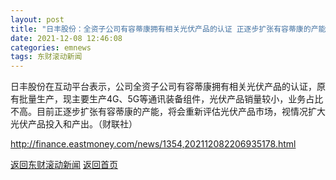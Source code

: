 ```yaml
---
layout: post
title: "日丰股份：全资子公司有容蒂康拥有相关光伏产品的认证 正逐步扩张有容蒂康的产能"
date: 2021-12-08 12:46:08
categories: emnews
tags: 东财滚动新闻
---
```


日丰股份在互动平台表示，公司全资子公司有容蒂康拥有相关光伏产品的认证，原有批量生产，现主要生产4G、5G等通讯装备组件，光伏产品销量较小，业务占比不高。目前正逐步扩张有容蒂康的产能，将会重新评估光伏产品市场，视情况扩大光伏产品投入和产出。（财联社）

<http://finance.eastmoney.com/news/1354,202112082206935178.html>

[返回东财滚动新闻](//finews.zning.me/emnews/)
[返回首页](//finews.zning.me/)
